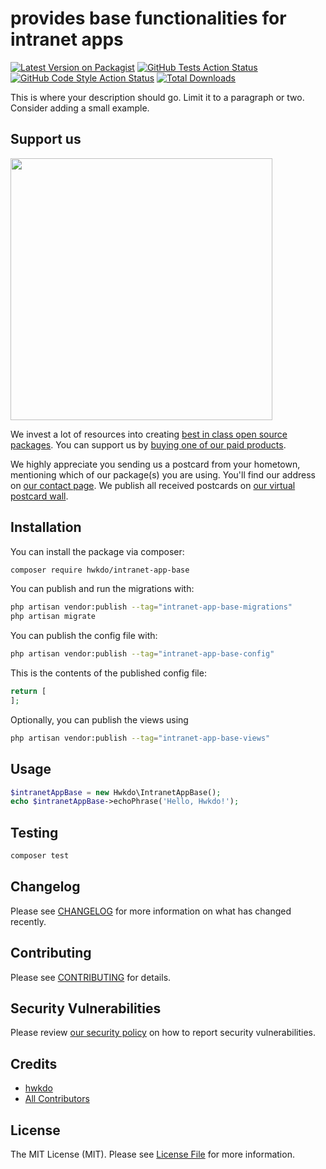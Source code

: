 # provides base functionalities for intranet apps

[![Latest Version on Packagist](https://img.shields.io/packagist/v/hwkdo/intranet-app-base.svg?style=flat-square)](https://packagist.org/packages/hwkdo/intranet-app-base)
[![GitHub Tests Action Status](https://img.shields.io/github/actions/workflow/status/hwkdo/intranet-app-base/run-tests.yml?branch=main&label=tests&style=flat-square)](https://github.com/hwkdo/intranet-app-base/actions?query=workflow%3Arun-tests+branch%3Amain)
[![GitHub Code Style Action Status](https://img.shields.io/github/actions/workflow/status/hwkdo/intranet-app-base/fix-php-code-style-issues.yml?branch=main&label=code%20style&style=flat-square)](https://github.com/hwkdo/intranet-app-base/actions?query=workflow%3A"Fix+PHP+code+style+issues"+branch%3Amain)
[![Total Downloads](https://img.shields.io/packagist/dt/hwkdo/intranet-app-base.svg?style=flat-square)](https://packagist.org/packages/hwkdo/intranet-app-base)

This is where your description should go. Limit it to a paragraph or two. Consider adding a small example.

## Support us

[<img src="https://github-ads.s3.eu-central-1.amazonaws.com/intranet-app-base.jpg?t=1" width="419px" />](https://spatie.be/github-ad-click/intranet-app-base)

We invest a lot of resources into creating [best in class open source packages](https://spatie.be/open-source). You can support us by [buying one of our paid products](https://spatie.be/open-source/support-us).

We highly appreciate you sending us a postcard from your hometown, mentioning which of our package(s) you are using. You'll find our address on [our contact page](https://spatie.be/about-us). We publish all received postcards on [our virtual postcard wall](https://spatie.be/open-source/postcards).

## Installation

You can install the package via composer:

```bash
composer require hwkdo/intranet-app-base
```

You can publish and run the migrations with:

```bash
php artisan vendor:publish --tag="intranet-app-base-migrations"
php artisan migrate
```

You can publish the config file with:

```bash
php artisan vendor:publish --tag="intranet-app-base-config"
```

This is the contents of the published config file:

```php
return [
];
```

Optionally, you can publish the views using

```bash
php artisan vendor:publish --tag="intranet-app-base-views"
```

## Usage

```php
$intranetAppBase = new Hwkdo\IntranetAppBase();
echo $intranetAppBase->echoPhrase('Hello, Hwkdo!');
```

## Testing

```bash
composer test
```

## Changelog

Please see [CHANGELOG](CHANGELOG.md) for more information on what has changed recently.

## Contributing

Please see [CONTRIBUTING](CONTRIBUTING.md) for details.

## Security Vulnerabilities

Please review [our security policy](../../security/policy) on how to report security vulnerabilities.

## Credits

- [hwkdo](https://github.com/hwkdo)
- [All Contributors](../../contributors)

## License

The MIT License (MIT). Please see [License File](LICENSE.md) for more information.
